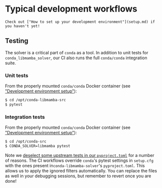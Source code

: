 # Typical development workflows

```{note}
Check out ["How to set up your development environment"](setup.md) if you haven't yet!
```

## Testing

The solver is a critical part of `conda` as a tool.
In addition to unit tests for `conda_libmamba_solver`,
our CI also runs the full `conda/conda` integration suite.

### Unit tests

From the properly mounted `conda/conda` Docker container (see ["Development environment setup"](setup.md)):

```bash
$ cd /opt/conda-libmamba-src
$ pytest
```

### Integration tests

From the properly mounted `conda/conda` Docker container (see ["Development environment setup"](setup.md)):

```bash
$ cd /opt/conda-src
$ CONDA_SOLVER=libmamba pytest
```

Note we [deselect some upstream tests in our `pyproject.toml`](../../pyproject.toml) for a number of reasons.
The CI workflows override `conda`'s pytest settings in `setup.cfg` with the ones present in`conda-libmamba-solver`'s `pyproject.toml`.
This allows us to apply the ignored filters automatically.
You can replace the files as well in your debugging sessions, but remember to revert once you are done!
